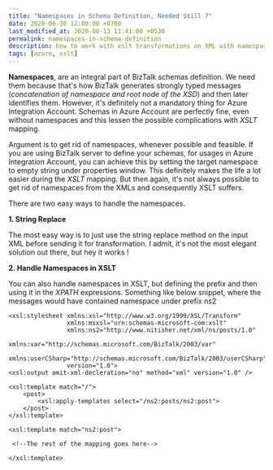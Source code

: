```yaml
---
title: "Namespaces in Schema Definition, Needed Still ?"
date: 2020-06-30 12:00:00 +0700
last_modified_at: 2020-08-13 11:41:00 +0530
permalink: namespaces-in-schema-definition
description: how to work with xslt transformations on XML with namespaces
tags: [azure, xslt]
---
```

**Namespaces**, are an integral part of BizTalk schemas definition. We need them because that's how BizTalk generates strongly typed messages (*concatenation of namespace and root node of the XSD*) and then later identifies them. However, it's definitely not a mandatory thing for Azure Integration Account. Schemas in Azure Account are perfectly fine, even without namespaces and this lessen the possible complications with *XSLT* mapping.

Argument is to get rid of namespaces, whenever possible and feasible. If you are using BizTalk server to define your schemas, for usages in Azure Integration Account, you can achieve this by setting the target namespace to empty string under properties window. This definitely makes the life a lot easier during the *XSLT* mapping. But then again, it's not always possible to get rid of namespaces from the XMLs and consequently XSLT suffers.

There are two easy ways to handle the namespaces.

**1. String Replace**

The most easy way is to just use the string replace method on the input XML before sending it for transformation. I admit, it's not the most elegant solution out there, but hey it works !

**2. Handle Namespaces in XSLT**

You can also handle namespaces in XSLT, but defining the prefix and then using it in the *XPATH* expressions. Something like below snippet, where the messages would have contained namespace under prefix ns2

```
<xsl:stylesheet xmlns:xsl="http://www.w3.org/1999/XSL/Transform"
                xmlns:msxsl="urn:schemas-microsoft-com:xslt"
                xmlns:ns2="http://www.nitisher.net/xml/ns/posts/1.0"
                xmlns:var="http://schemas.microsoft.com/BizTalk/2003/var"
                xmlns:userCSharp="http://schemas.microsoft.com/BizTalk/2003/userCSharp"
                version="1.0">
<xsl:output omit-xml-decleration="no" method="xml" version="1.0" />

<xsl:template match="/">
    <post>
        <xsl:apply-templates select="/ns2:posts/ns2:post">
    </post>
</xsl:template>

<xsl:template match="ns2:post">

 <!--The rest of the mapping goes here-->

</xsl:template>

```